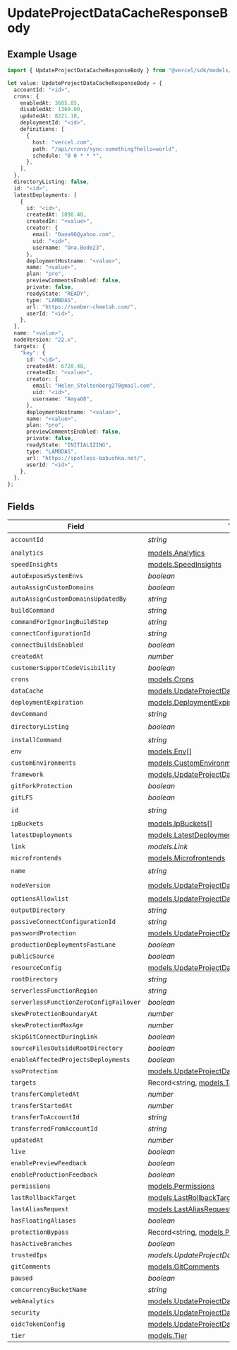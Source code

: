 # UpdateProjectDataCacheResponseBody

## Example Usage

```typescript
import { UpdateProjectDataCacheResponseBody } from "@vercel/sdk/models/updateprojectdatacacheop.js";

let value: UpdateProjectDataCacheResponseBody = {
  accountId: "<id>",
  crons: {
    enabledAt: 3685.85,
    disabledAt: 1369.00,
    updatedAt: 8221.18,
    deploymentId: "<id>",
    definitions: [
      {
        host: "vercel.com",
        path: "/api/crons/sync-something?hello=world",
        schedule: "0 0 * * *",
      },
    ],
  },
  directoryListing: false,
  id: "<id>",
  latestDeployments: [
    {
      id: "<id>",
      createdAt: 1898.48,
      createdIn: "<value>",
      creator: {
        email: "Dana96@yahoo.com",
        uid: "<id>",
        username: "Ona.Bode23",
      },
      deploymentHostname: "<value>",
      name: "<value>",
      plan: "pro",
      previewCommentsEnabled: false,
      private: false,
      readyState: "READY",
      type: "LAMBDAS",
      url: "https://somber-cheetah.com/",
      userId: "<id>",
    },
  ],
  name: "<value>",
  nodeVersion: "22.x",
  targets: {
    "key": {
      id: "<id>",
      createdAt: 6720.48,
      createdIn: "<value>",
      creator: {
        email: "Helen_Stoltenberg27@gmail.com",
        uid: "<id>",
        username: "Amya68",
      },
      deploymentHostname: "<value>",
      name: "<value>",
      plan: "pro",
      previewCommentsEnabled: false,
      private: false,
      readyState: "INITIALIZING",
      type: "LAMBDAS",
      url: "https://spotless-babushka.net/",
      userId: "<id>",
    },
  },
};
```

## Fields

| Field                                                                                                    | Type                                                                                                     | Required                                                                                                 | Description                                                                                              |
| -------------------------------------------------------------------------------------------------------- | -------------------------------------------------------------------------------------------------------- | -------------------------------------------------------------------------------------------------------- | -------------------------------------------------------------------------------------------------------- |
| `accountId`                                                                                              | *string*                                                                                                 | :heavy_check_mark:                                                                                       | N/A                                                                                                      |
| `analytics`                                                                                              | [models.Analytics](../models/analytics.md)                                                               | :heavy_minus_sign:                                                                                       | N/A                                                                                                      |
| `speedInsights`                                                                                          | [models.SpeedInsights](../models/speedinsights.md)                                                       | :heavy_minus_sign:                                                                                       | N/A                                                                                                      |
| `autoExposeSystemEnvs`                                                                                   | *boolean*                                                                                                | :heavy_minus_sign:                                                                                       | N/A                                                                                                      |
| `autoAssignCustomDomains`                                                                                | *boolean*                                                                                                | :heavy_minus_sign:                                                                                       | N/A                                                                                                      |
| `autoAssignCustomDomainsUpdatedBy`                                                                       | *string*                                                                                                 | :heavy_minus_sign:                                                                                       | N/A                                                                                                      |
| `buildCommand`                                                                                           | *string*                                                                                                 | :heavy_minus_sign:                                                                                       | N/A                                                                                                      |
| `commandForIgnoringBuildStep`                                                                            | *string*                                                                                                 | :heavy_minus_sign:                                                                                       | N/A                                                                                                      |
| `connectConfigurationId`                                                                                 | *string*                                                                                                 | :heavy_minus_sign:                                                                                       | N/A                                                                                                      |
| `connectBuildsEnabled`                                                                                   | *boolean*                                                                                                | :heavy_minus_sign:                                                                                       | N/A                                                                                                      |
| `createdAt`                                                                                              | *number*                                                                                                 | :heavy_minus_sign:                                                                                       | N/A                                                                                                      |
| `customerSupportCodeVisibility`                                                                          | *boolean*                                                                                                | :heavy_minus_sign:                                                                                       | N/A                                                                                                      |
| `crons`                                                                                                  | [models.Crons](../models/crons.md)                                                                       | :heavy_minus_sign:                                                                                       | N/A                                                                                                      |
| `dataCache`                                                                                              | [models.UpdateProjectDataCacheDataCache](../models/updateprojectdatacachedatacache.md)                   | :heavy_minus_sign:                                                                                       | N/A                                                                                                      |
| `deploymentExpiration`                                                                                   | [models.DeploymentExpiration](../models/deploymentexpiration.md)                                         | :heavy_minus_sign:                                                                                       | N/A                                                                                                      |
| `devCommand`                                                                                             | *string*                                                                                                 | :heavy_minus_sign:                                                                                       | N/A                                                                                                      |
| `directoryListing`                                                                                       | *boolean*                                                                                                | :heavy_check_mark:                                                                                       | N/A                                                                                                      |
| `installCommand`                                                                                         | *string*                                                                                                 | :heavy_minus_sign:                                                                                       | N/A                                                                                                      |
| `env`                                                                                                    | [models.Env](../models/env.md)[]                                                                         | :heavy_minus_sign:                                                                                       | N/A                                                                                                      |
| `customEnvironments`                                                                                     | [models.CustomEnvironments](../models/customenvironments.md)[]                                           | :heavy_minus_sign:                                                                                       | N/A                                                                                                      |
| `framework`                                                                                              | [models.UpdateProjectDataCacheFramework](../models/updateprojectdatacacheframework.md)                   | :heavy_minus_sign:                                                                                       | N/A                                                                                                      |
| `gitForkProtection`                                                                                      | *boolean*                                                                                                | :heavy_minus_sign:                                                                                       | N/A                                                                                                      |
| `gitLFS`                                                                                                 | *boolean*                                                                                                | :heavy_minus_sign:                                                                                       | N/A                                                                                                      |
| `id`                                                                                                     | *string*                                                                                                 | :heavy_check_mark:                                                                                       | N/A                                                                                                      |
| `ipBuckets`                                                                                              | [models.IpBuckets](../models/ipbuckets.md)[]                                                             | :heavy_minus_sign:                                                                                       | N/A                                                                                                      |
| `latestDeployments`                                                                                      | [models.LatestDeployments](../models/latestdeployments.md)[]                                             | :heavy_minus_sign:                                                                                       | N/A                                                                                                      |
| `link`                                                                                                   | *models.Link*                                                                                            | :heavy_minus_sign:                                                                                       | N/A                                                                                                      |
| `microfrontends`                                                                                         | [models.Microfrontends](../models/microfrontends.md)                                                     | :heavy_minus_sign:                                                                                       | N/A                                                                                                      |
| `name`                                                                                                   | *string*                                                                                                 | :heavy_check_mark:                                                                                       | N/A                                                                                                      |
| `nodeVersion`                                                                                            | [models.UpdateProjectDataCacheNodeVersion](../models/updateprojectdatacachenodeversion.md)               | :heavy_check_mark:                                                                                       | N/A                                                                                                      |
| `optionsAllowlist`                                                                                       | [models.UpdateProjectDataCacheOptionsAllowlist](../models/updateprojectdatacacheoptionsallowlist.md)     | :heavy_minus_sign:                                                                                       | N/A                                                                                                      |
| `outputDirectory`                                                                                        | *string*                                                                                                 | :heavy_minus_sign:                                                                                       | N/A                                                                                                      |
| `passiveConnectConfigurationId`                                                                          | *string*                                                                                                 | :heavy_minus_sign:                                                                                       | N/A                                                                                                      |
| `passwordProtection`                                                                                     | [models.UpdateProjectDataCachePasswordProtection](../models/updateprojectdatacachepasswordprotection.md) | :heavy_minus_sign:                                                                                       | N/A                                                                                                      |
| `productionDeploymentsFastLane`                                                                          | *boolean*                                                                                                | :heavy_minus_sign:                                                                                       | N/A                                                                                                      |
| `publicSource`                                                                                           | *boolean*                                                                                                | :heavy_minus_sign:                                                                                       | N/A                                                                                                      |
| `resourceConfig`                                                                                         | [models.UpdateProjectDataCacheResourceConfig](../models/updateprojectdatacacheresourceconfig.md)         | :heavy_minus_sign:                                                                                       | N/A                                                                                                      |
| `rootDirectory`                                                                                          | *string*                                                                                                 | :heavy_minus_sign:                                                                                       | N/A                                                                                                      |
| `serverlessFunctionRegion`                                                                               | *string*                                                                                                 | :heavy_minus_sign:                                                                                       | N/A                                                                                                      |
| `serverlessFunctionZeroConfigFailover`                                                                   | *boolean*                                                                                                | :heavy_minus_sign:                                                                                       | N/A                                                                                                      |
| `skewProtectionBoundaryAt`                                                                               | *number*                                                                                                 | :heavy_minus_sign:                                                                                       | N/A                                                                                                      |
| `skewProtectionMaxAge`                                                                                   | *number*                                                                                                 | :heavy_minus_sign:                                                                                       | N/A                                                                                                      |
| `skipGitConnectDuringLink`                                                                               | *boolean*                                                                                                | :heavy_minus_sign:                                                                                       | N/A                                                                                                      |
| `sourceFilesOutsideRootDirectory`                                                                        | *boolean*                                                                                                | :heavy_minus_sign:                                                                                       | N/A                                                                                                      |
| `enableAffectedProjectsDeployments`                                                                      | *boolean*                                                                                                | :heavy_minus_sign:                                                                                       | N/A                                                                                                      |
| `ssoProtection`                                                                                          | [models.UpdateProjectDataCacheSsoProtection](../models/updateprojectdatacachessoprotection.md)           | :heavy_minus_sign:                                                                                       | N/A                                                                                                      |
| `targets`                                                                                                | Record<string, [models.Targets](../models/targets.md)>                                                   | :heavy_minus_sign:                                                                                       | N/A                                                                                                      |
| `transferCompletedAt`                                                                                    | *number*                                                                                                 | :heavy_minus_sign:                                                                                       | N/A                                                                                                      |
| `transferStartedAt`                                                                                      | *number*                                                                                                 | :heavy_minus_sign:                                                                                       | N/A                                                                                                      |
| `transferToAccountId`                                                                                    | *string*                                                                                                 | :heavy_minus_sign:                                                                                       | N/A                                                                                                      |
| `transferredFromAccountId`                                                                               | *string*                                                                                                 | :heavy_minus_sign:                                                                                       | N/A                                                                                                      |
| `updatedAt`                                                                                              | *number*                                                                                                 | :heavy_minus_sign:                                                                                       | N/A                                                                                                      |
| `live`                                                                                                   | *boolean*                                                                                                | :heavy_minus_sign:                                                                                       | N/A                                                                                                      |
| `enablePreviewFeedback`                                                                                  | *boolean*                                                                                                | :heavy_minus_sign:                                                                                       | N/A                                                                                                      |
| `enableProductionFeedback`                                                                               | *boolean*                                                                                                | :heavy_minus_sign:                                                                                       | N/A                                                                                                      |
| `permissions`                                                                                            | [models.Permissions](../models/permissions.md)                                                           | :heavy_minus_sign:                                                                                       | N/A                                                                                                      |
| `lastRollbackTarget`                                                                                     | [models.LastRollbackTarget](../models/lastrollbacktarget.md)                                             | :heavy_minus_sign:                                                                                       | N/A                                                                                                      |
| `lastAliasRequest`                                                                                       | [models.LastAliasRequest](../models/lastaliasrequest.md)                                                 | :heavy_minus_sign:                                                                                       | N/A                                                                                                      |
| `hasFloatingAliases`                                                                                     | *boolean*                                                                                                | :heavy_minus_sign:                                                                                       | N/A                                                                                                      |
| `protectionBypass`                                                                                       | Record<string, [models.ProtectionBypass](../models/protectionbypass.md)>                                 | :heavy_minus_sign:                                                                                       | N/A                                                                                                      |
| `hasActiveBranches`                                                                                      | *boolean*                                                                                                | :heavy_minus_sign:                                                                                       | N/A                                                                                                      |
| `trustedIps`                                                                                             | *models.UpdateProjectDataCacheTrustedIps*                                                                | :heavy_minus_sign:                                                                                       | N/A                                                                                                      |
| `gitComments`                                                                                            | [models.GitComments](../models/gitcomments.md)                                                           | :heavy_minus_sign:                                                                                       | N/A                                                                                                      |
| `paused`                                                                                                 | *boolean*                                                                                                | :heavy_minus_sign:                                                                                       | N/A                                                                                                      |
| `concurrencyBucketName`                                                                                  | *string*                                                                                                 | :heavy_minus_sign:                                                                                       | N/A                                                                                                      |
| `webAnalytics`                                                                                           | [models.UpdateProjectDataCacheWebAnalytics](../models/updateprojectdatacachewebanalytics.md)             | :heavy_minus_sign:                                                                                       | N/A                                                                                                      |
| `security`                                                                                               | [models.UpdateProjectDataCacheSecurity](../models/updateprojectdatacachesecurity.md)                     | :heavy_minus_sign:                                                                                       | N/A                                                                                                      |
| `oidcTokenConfig`                                                                                        | [models.UpdateProjectDataCacheOidcTokenConfig](../models/updateprojectdatacacheoidctokenconfig.md)       | :heavy_minus_sign:                                                                                       | N/A                                                                                                      |
| `tier`                                                                                                   | [models.Tier](../models/tier.md)                                                                         | :heavy_minus_sign:                                                                                       | N/A                                                                                                      |